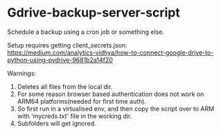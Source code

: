 # Gdrive-backup-server-script  
Schedule a backup using a cron job or something else.  

Setup requires getting client_secrets.json:  
https://medium.com/analytics-vidhya/how-to-connect-google-drive-to-python-using-pydrive-9681b2a14f20

Warnings:  
1. Deletes all files from the local dir.  
2. For some reason browser based authentication does not work on ARM64 platforms(needed for first time auth).    
3. So first run in a virtualised env, and then copy the script over to ARM with 'mycreds.txt' file in the working dir.  
4. Subfolders will get ignored.
